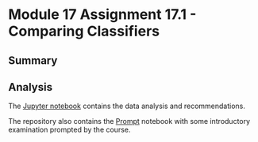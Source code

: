 # Module 17 Assignment 17.1 - Comparing Classifiers

## Summary

## Analysis

The [Jupyter notebook](practical_application_3.ipynb) contains the data analysis and recommendations.

The repository also contains the [Prompt](prompt_III.ipynb) notebook with some introductory examination prompted by the course.
